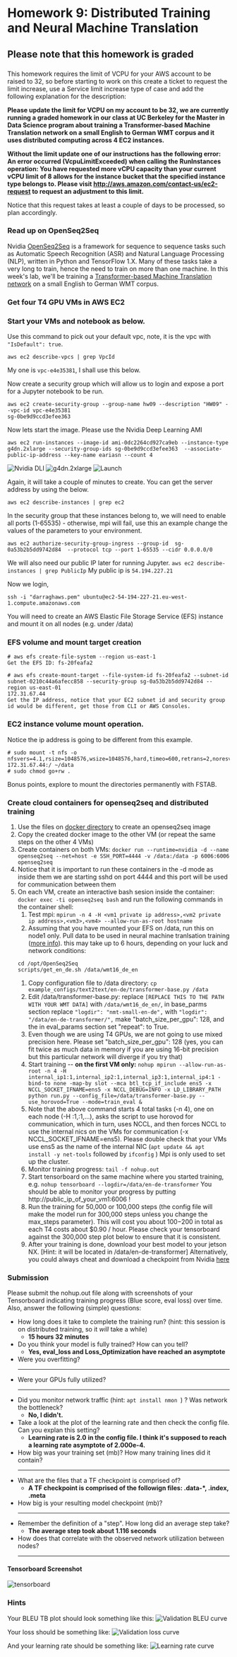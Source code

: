 # Homework 9: Distributed Training and Neural Machine Translation

## Please note that this homework is graded
###
This homework requires the limit of VCPU for your AWS account to be raised to 32, so before starting to work on this create a ticket to request the limit increase, use a Service limit increase type of case and add the following explanation for the description:

**Please update the limit for VCPU on my account to be 32, we are currently running a graded homework in our class at UC Berkeley for the Master in Data Science program about training a Transformer-based Machine Translation network on a small English to German WMT corpus and it uses distributed computing across 4 EC2 instances.**
 
**Without the limit update one of our instructions has the following error:
An error occurred (VcpuLimitExceeded) when calling the RunInstances operation: You have requested more vCPU capacity than your current vCPU limit of 8 allows for the instance bucket that the specified instance type belongs to. Please visit http://aws.amazon.com/contact-us/ec2-request to request an adjustment to this limit.**

Notice that this request takes at least a couple of days to be processed, so plan accordingly.


### Read up on OpenSeq2Seq
Nvidia [OpenSeq2Seq](https://github.com/NVIDIA/OpenSeq2Seq/) is a framework for sequence to sequence tasks such as Automatic Speech Recognition (ASR) and Natural Language Processing (NLP), written in Python and TensorFlow 1.X. Many of these tasks take a very long to train, hence the need to train on more than one machine.  In this week's lab, we'll be training a [Transformer-based Machine Translation network](https://nvidia.github.io/OpenSeq2Seq/html/machine-translation/transformer.html) on a small English to German WMT corpus.

### Get four T4 GPU VMs in AWS EC2

### Start your VMs and notebook as below.  
    
Use this command to pick out your default vpc, note, it is the vpc with `"IsDefault": true`.
```
aws ec2 describe-vpcs | grep VpcId
```
My one is `vpc-e4e35381`, I shall use this below. 

Now create a security group which will allow us to login and expose a port for a Jupyter notebook to be run. 
```
aws ec2 create-security-group --group-name hw09 --description "HW09" --vpc-id vpc-e4e35381
sg-0be9d9ccd3efee363
```

Now lets start the image. Please use the Nvidia Deep Learning AMI

```
aws ec2 run-instances --image-id ami-0dc2264cd927ca9eb --instance-type g4dn.2xlarge --security-group-ids sg-0be9d9ccd3efee363  --associate-public-ip-address --key-name eariasn --count 4
```
![Nvidia DLI](hw9-1.png)
![g4dn.2xlarge](hw9-2.png)
![Launch](hw9-3.png)
     
Again, it will take a couple of minutes to create. You can get the server address by using the below. 
```
aws ec2 describe-instances | grep ec2   
```

In the security group that these instances belong to, we will need to enable all ports (1-65535) - otherwise, mpi will fail, use this an example change the values of the parameters to your environment.

```
aws ec2 authorize-security-group-ingress --group-id  sg-0a53b2b5dd9742d84  --protocol tcp --port 1-65535 --cidr 0.0.0.0/0
```
    
We will also need our public IP later for running Jupyter. `aws ec2 describe-instances | grep PublicIp`
My public ip is `54.194.227.21`


Now we login, 
```
ssh -i "darraghaws.pem" ubuntu@ec2-54-194-227-21.eu-west-1.compute.amazonaws.com
```

You will need to create an AWS Elastic File Storage Service (EFS) instance and mount it on all nodes (e.g. under /data)


### EFS volume and mount target creation
```
# aws efs create-file-system --region us-east-1 
Get the EFS ID: fs-20feafa2

# aws efs create-mount-target --file-system-id fs-20feafa2 --subnet-id subnet-0210c44a6afecc858 --security-group sg-0a53b2b5dd9742d84 --region us-east-01
172.31.67.44 
Get the IP address, notice that your EC2 subnet id and security group id would be different, get those from CLI or AWS Consoles.
```
### EC2 instance volume mount operation.
Notice the ip address is going to be different from this example.
```
# sudo mount -t nfs -o nfsvers=4.1,rsize=1048576,wsize=1048576,hard,timeo=600,retrans=2,noresvport 172.31.67.44:/ ~/data
# sudo chmod go+rw .
```
Bonus points, explore to mount the directories permanently with FSTAB.

### Create cloud containers for openseq2seq and distributed training



1. Use the files on [docker directory](docker) to create an openseq2seq image 
1. Copy the created docker image to the other VM (or repeat the same steps on the other 4 VMs) 
1. Create containers on both VMs: ``` docker run --runtime=nvidia -d --name openseq2seq --net=host -e SSH_PORT=4444 -v /data:/data -p 6006:6006 openseq2seq ```
1. Notice that it is important to run these containers in the -d mode as inside them we are starting sshd on port 4444 and this port will be used for communication between them
1. On each VM, create an interactive bash sesion inside the container: ``` docker exec -ti openseq2seq bash ``` and run the following commands in the container shell:
    1. Test mpi: ``` mpirun -n 4 -H <vm1 private ip address>,<vm2 private ip address>,<vm3>,<vm4> --allow-run-as-root hostname ``` 
    1. Assuming that you have mounted your EFS on /data, run this on node1 only. Pull data to be used in neural machine tranlsation training ([more info](https://nvidia.github.io/OpenSeq2Seq/html/machine-translation.html)).  this may take up to 6 hours, depending on your luck and network conditions:  
    ``` 
    cd /opt/OpenSeq2Seq 
    scripts/get_en_de.sh /data/wmt16_de_en
    ```
    1. Copy configuration file to /data directory: ``` cp example_configs/text2text/en-de/transformer-base.py /data ```
    1. Edit /data/transformer-base.py: replace ```[REPLACE THIS TO THE PATH WITH YOUR WMT DATA]``` with ```/data/wmt16_de_en/```,  in base_parms section replace ```"logdir": "nmt-small-en-de",``` with ```"logdir": "/data/en-de-transformer/",```  make "batch_size_per_gpu": 128, and the in eval_params section set "repeat": to True. 
    1. Even though we are using T4 GPUs, we are not going to use mixed precision here.  Please set  "batch_size_per_gpu": 128 (yes, you can fit twice as much data in memory if you are using 16-bit precision but this particular network will diverge if you try that)
    1. Start training -- **on the first VM only:** ```nohup mpirun --allow-run-as-root -n 4 -H internal_ip1:1,internal_ip2:1,internal_ip3:1,internal_ip4:1 -bind-to none -map-by slot --mca btl_tcp_if_include ens5 -x NCCL_SOCKET_IFNAME=ens5 -x NCCL_DEBUG=INFO -x LD_LIBRARY_PATH python run.py --config_file=/data/transformer-base.py --use_horovod=True --mode=train_eval & ```
    1. Note that the above command starts 4 total tasks (-n 4), one on each node (-H <vm1 private ip address>:1,<vm2 private ip address>:1,...), asks the script to use horovod for communication, which in turn, uses NCCL, and then forces NCCL to use the internal nics on the VMs for communication (-x NCCL_SOCKET_IFNAME=ens5). Please double check that your VMs use ens5 as the name of the internal NIC (`apt update && apt install -y net-tools` followed by `ifconfig` ) Mpi is only used to set up the cluster. 
    1. Monitor training progress: ``` tail -f nohup.out ```
    1. Start tensorboard on the same machine where you started training, e.g. ```nohup tensorboard --logdir=/data/en-de-transformer``` You should be able to monitor your progress by putting http://public_ip_of_your_vm1:6006 !
    1. Run the training for 50,000 or 100,000 steps (the config file will make the model run for 300,000 steps unless you change the max_steps parameter).  This will cost you about $100-$200 in total as each T4 costs about $0.90 / hour. Please check your tensorboard against the 300,000 step plot below to ensure that it is consistent.
    1. After your training is done, download your best model to your jetson NX.  [Hint: it will be located in /data/en-de-transformer]  Alternatively, you could always cheat and download a checkpoint from Nvidia [here](https://nvidia.github.io/OpenSeq2Seq/html/machine-translation.html)
 
### Submission

Please submit the nohup.out file along with screenshots of your Tensorboard indicating training progress (Blue score, eval loss) over time.  Also, answer the following (simple) questions:
* How long does it take to complete the training run? (hint: this session is on distributed training, so it *will* take a while)
    * **15 hours 32 minutes**
* Do you think your model is fully trained? How can you tell?
    * **Yes, eval_loss and Loss_Optimization have reached an asymptote**
* Were you overfitting?
    * ** **
* Were your GPUs fully utilized?
    * ** **
* Did you monitor network traffic (hint:  ```apt install nmon ```) ? Was network the bottleneck?
    * **No, I didn't.**
* Take a look at the plot of the learning rate and then check the config file.  Can you explan this setting?
    * **Learning rate is 2.0 in the config file. I think it's supposed to reach a learning rate asymptote of 2.000e-4.**
* How big was your training set (mb)? How many training lines did it contain?
    * ** **
* What are the files that a TF checkpoint is comprised of?
    * **A TF checkpoint is comprised of the followign files: .data-\*, .index, .meta**
* How big is your resulting model checkpoint (mb)?
    * ** **
* Remember the definition of a "step". How long did an average step take?
    * **The average step took about 1.116 seconds**
* How does that correlate with the observed network utilization between nodes?
    * ** **


#### Tensorboard Screenshot
![tensorboard](hw9_tb_screenshot.png)

### Hints
Your BLEU TB plot should look something like this:
![Validation BLEU curve](bleu2.jpg)

Your loss should be something like:
![Validation loss curve](loss.JPG)

And your learning rate  should be something like:
![Learning rate curve](lr.JPG)

